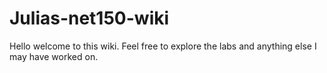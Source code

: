 # Julias-net150-wiki
Hello welcome to this wiki. Feel free to explore the labs and anything else I may have worked on. 
